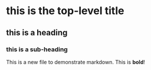 # this is the top-level title

## this is a heading

### this is a sub-heading

This is a new file to demonstrate markdown. This is **bold**!

